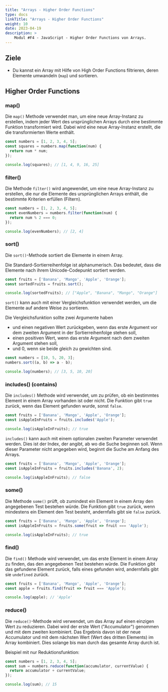 ```yaml
---
title: "Arrays - Higher Order Functions"
type: docs
linkTitle: "Arrays - Higher Order Functions"
weight: 10
date: 2023-04-19
description: >
    Modul #F4 - JavaScript - Higher Order Functions von Arrays.
---
```


## Ziele
* Du kannst ein Array mit Hilfe von High Order Functions filtrieren, deren Elemente umwandeln (`map`) und sortieren.

## Higher Order Functions

### map()
Die `map()` Methode verwendet man, um eine neue Array-Instanz zu erstellen, indem jeder Wert des ursprünglichen Arrays durch eine bestimmte Funktion transformiert wird. Dabei wird eine neue Array-Instanz erstellt, die die transformierten Werte enthält.

```javascript
const numbers = [1, 2, 3, 4, 5];
const squares = numbers.map(function(num) {
  return num * num;
});

console.log(squares); // [1, 4, 9, 16, 25]
```

### filter()
Die Methode `filter()` wird angewendet, um eine neue Array-Instanz zu erstellen, die nur die Elemente des ursprünglichen Arrays enthält, die bestimmte Kriterien erfüllen (Filtern).

```javascript
const numbers = [1, 2, 3, 4, 5];
const evenNumbers = numbers.filter(function(num) {
  return num % 2 === 0;
});

console.log(evenNumbers); // [2, 4]
```

### sort()
Die `sort()`-Methode sortiert die Elemente in einem Array.

Die Standard-Sortierreihenfolge ist alphanumerisch. Das bedeutet, dass die Elemente nach ihrem Unicode-Codepunkt sortiert werden.

```javascript
const fruits = ['Banana', 'Mango', 'Apple', 'Orange'];
const sortedFruits = fruits.sort();

console.log(sortedFruits); // ["Apple", "Banana", "Mango", "Orange"]
```

`sort()` kann auch mit einer Vergleichsfunktion verwendet werden, um die Elemente auf andere Weise zu sortieren.

Die Vergleichsfunktion sollte zwei Argumente haben 
* und einen negativen Wert zurückgeben, wenn das erste Argument vor dem zweiten Argument in der Sortierreihenfolge stehen soll,
* einen positiven Wert, wenn das erste Argument nach dem zweiten Argument stehen soll,
* und 0, wenn sie beide gleich zu gewichten sind.

```javascript
const numbers = [10, 5, 20, 3];
numbers.sort((a, b) => a - b);

console.log(numbers); // [3, 5, 10, 20]
```

### includes() (contains)
Die `includes()` Methode wird verwendet, um zu prüfen, ob ein bestimmtes Element in einem Array vorhanden ist oder nicht. Die Funktion gibt `true` zurück, wenn das Element gefunden wurde, sonst `false`.

```javascript
const fruits = ['Banana', 'Mango', 'Apple', 'Orange'];
const isAppleInFruits = fruits.includes('Apple');

console.log(isAppleInFruits); // true
```

`includes()` kann auch mit einem optionalen zweiten Parameter verwendet werden. Dies ist der Index, der angibt, ab wo die Suche beginnen soll. Wenn dieser Parameter nicht angegeben wird, beginnt die Suche am Anfang des Arrays.

```javascript
const fruits = ['Banana', 'Mango', 'Apple', 'Orange'];
const isAppleInFruits = fruits.includes('Banana', 2);

console.log(isAppleInFruits); // false
```

### some()
Die Methode `some()` prüft, ob zumindest ein Element in einem Array den angegebenen Test bestehen würde. Die Funktion gibt `true` zurück, wenn mindestens ein Element den Test besteht, andernfalls gibt sie `false` zurück.

```javascript
const fruits = ['Banana', 'Mango', 'Apple', 'Orange'];
const isAppleInFruits = fruits.some(fruit => fruit === 'Apple');

console.log(isAppleInFruits); // true
```

### find()
Die `find()` Methode wird verwendet, um das erste Element in einem Array zu finden, das den angegebenen Test bestehen würde. Die Funktion gibt das gefundene Element zurück, falls eines gefunden wird, andernfalls gibt sie `undefined` zurück.

```javascript
const fruits = ['Banana', 'Mango', 'Apple', 'Orange'];
const apple = fruits.find(fruit => fruit === 'Apple');

console.log(apple); // 'Apple'
```

### reduce()
Die `reduce()`-Methode wird verwendet, um das Array auf einen einzigen Wert zu reduzieren. Dabei wird der erste Wert ("Accumulator") genommen und mit dem zweiten kombiniert. Das Ergebnis davon ist der neue Accumulator und mit dem nächsten Wert (Wert des dritten Elements) im Array kombiniert. Dies solange bis man durch das gesamte Array durch ist.

Beispiel mit nur Reduktionsfunktion:

```javascript
const numbers = [1, 2, 3, 4, 5];
const sum = numbers.reduce(function(accumulator, currentValue) {
  return accumulator + currentValue;
});

console.log(sum); // 15
```